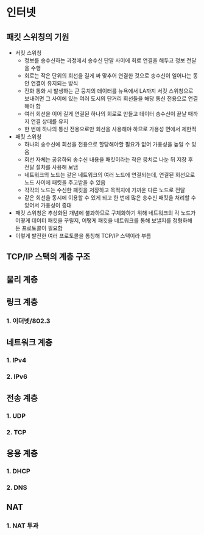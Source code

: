 # 인터넷

## 패킷 스위칭의 기원
- 서킷 스위칭
  - 정보를 송수신하는 과정에서 송수신 단말 사이에 회로 연결을 해두고 정보 전달을 수행
  - 회로는 작은 단위의 회선을 길게 짜 맞추어 연결한 것으로 송수신이 일어나는 동안 연결이 유지되는 방식
  - 전화 통화 시 발생하는 큰 뭉치의 데이터를 뉴욕에서 LA까지 서킷 스위칭으로 보내려면 그 사이에 있는 여러 도시의 단거리 회선들을 해당 통신 전용으로 연결해야 함
  - 여러 회선을 이어 길게 연결된 하나의 회로로 만들고 데이터 송수신이 끝날 때까지 연결 상태를 유지
  - 한 번에 하나의 통신 전용으로만 회선을 사용해야 하므로 가용성 면에서 제한적
- 패킷 스위칭
  - 하나의 송수신에 회선을 전용으로 할당해야할 필요가 없어 가용성을 높일 수 있음
  - 회선 자체는 공유하되 송수신 내용을 패킷이라는 작은 뭉치로 나눈 뒤 저장 후 전달 절차를 사용해 보냄
  - 네트워크의 노드는 같은 네트워크의 여러 노드에 연결되는데, 연결된 회선으로 노드 사이에 패킷을 주고받을 수 있음
  - 각각의 노드는 수신한 패킷을 저장하고 목적지에 가까운 다른 노드로 전달
  - 같은 회선을 동시에 이용할 수 있게 되고 한 번에 많은 송수신 패킷을 처리할 수 있어서 가용성이 증대
- 패킷 스위칭은 추상화된 개념에 불과하므로 구체화하기 위해 네트워크의 각 노드가 어떻게 데이터 패킷을 꾸릴지, 어떻게 패킷을 네트워크를 통해 보낼지를 정형화해 둔 프로토콜이 필요함
- 이렇게 발전한 여러 프로토콜을 통칭해 TCP/IP 스택이라 부름

## TCP/IP 스택의 계층 구조

## 물리 계층

## 링크 계층
### 1. 이더넷/802.3

## 네트워크 계층
### 1. IPv4
### 2. IPv6

## 전송 계층
### 1. UDP
### 2. TCP

## 응용 계층
### 1. DHCP
### 2. DNS

## NAT
### 1. NAT 투과